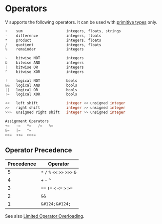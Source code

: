 # Operators

V supports the following operators.
It can be used with [primitive types](../concepts/types/primitive-types.md) only.

```v ignore
+    sum                    integers, floats, strings
-    difference             integers, floats
*    product                integers, floats
/    quotient               integers, floats
%    remainder              integers

~    bitwise NOT            integers
&    bitwise AND            integers
|    bitwise OR             integers
^    bitwise XOR            integers

!    logical NOT            bools
&&   logical AND            bools
||   logical OR             bools
!=   logical XOR            bools

<<   left shift             integer << unsigned integer
>>   right shift            integer >> unsigned integer
>>>  unsigned right shift   integer >> unsigned integer

Assignment Operators
+=   -=   *=   /=   %=
&=   |=   ^=
>>=  <<=  >>>=
```

## Operator Precedence

| Precedence | Operator                            |
|------------|-------------------------------------|
| 5          | `*`  `/`  `%`  `<<`  `>>` `>>>` `&` |
| 4          | `+`  `-`  `^`                       |
| 3          | `==`  `!=`  `<`  `<=`  `>`  `>=`    |
| 2          | `&&`                                |
| 1          | `&#124;&#124;`                      |

See also [Limited Operator Overloading](../concepts/functions/limited-operator-overloading.md).
